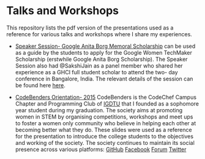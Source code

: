 # Talks and Workshops

This repository lists the pdf version of the presentations used as a reference for various talks and workshops where I share my experiences. 

* [Speaker Session- Google Anita Borg Memoral Scholarship](https://github.com/Diksha-Rathi/Talks-and-Workshops/blob/master/Speaker%20Session.pdf) can be used as a guide by the students to apply for the Google Women TechMaker Scholarship (erstwhile Google Anita Borg Scholarship). The Speaker Session also had @SakshiJain as a panel member who shared her experience as a GHCI full student scholar to attend the two- day conference in Bangalore, India. The relevant details of the session can be found here [here](https://www.facebook.com/CodeBenders/photos/a.493225220821880.1073741829.487519691392433/1017809188363478/?type=3&theater).

* [CodeBenders Orientation- 2015](https://github.com/Diksha-Rathi/Talks-and-Workshops/blob/master/Speaker%20Session.pdf) CodeBenders is the CodeChef Campus Chapter and Programming Club of [IGDTU]() that I founded as a sophomore year student during my graduation. The society aims at promoting women in STEM by organising competitions, workshops and meet ups to foster a women only community who believe in helping each other at becoming better what they do. These slides were used as a reference for the presentation to introduce the college students to the objectives and working of the society. The society continues to maintain its social presence across various platforms: [GitHub](https://github.com/codebenders-igdtuw) [Facebook](https://www.facebook.com/CodeBenders/) [Forum](https://www.facebook.com/groups/igdtuwCodeChef/) [Twitter](https://twitter.com/codebenders)